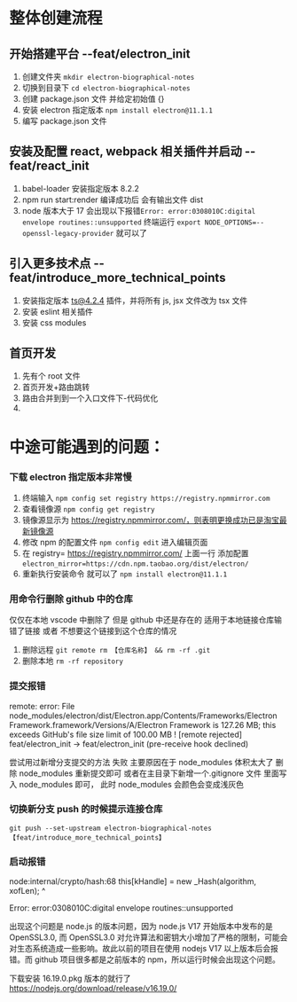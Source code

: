 # 整体创建流程

## 开始搭建平台 --feat/electron_init

1. 创建文件夹 `mkdir electron-biographical-notes`
2. 切换到目录下 `cd electron-biographical-notes`
3. 创建 package.json 文件 并给定初始值 {}
4. 安装 electron 指定版本 `npm install electron@11.1.1`
5. 编写 package.json 文件

## 安装及配置 react, webpack 相关插件并启动 --feat/react_init

1. babel-loader 安装指定版本 8.2.2
2. npm run start:render 编译成功后 会有输出文件 dist
3. node 版本大于 17 会出现以下报错`Error: error:0308010C:digital envelope routines::unsupported` 终端运行 `export NODE_OPTIONS=--openssl-legacy-provider` 就可以了

## 引入更多技术点 --feat/introduce_more_technical_points

1. 安装指定版本 ts@4.2.4 插件，并将所有 js, jsx 文件改为 tsx 文件
2. 安装 eslint 相关插件
3. 安装 css modules

## 首页开发

1. 先有个 root 文件
2. 首页开发+路由跳转
3. 路由合并到到一个入口文件下-代码优化
4.

# 中途可能遇到的问题：

### 下载 electron 指定版本非常慢

1. 终端输入 `npm config set registry https://registry.npmmirror.com`
2. 查看镜像源 `npm config get registry`
3. 镜像源显示为 https://registry.npmmirror.com/，则表明更换成功已是淘宝最新镜像源
4. 修改 npm 的配置文件 `npm config edit` 进入编辑页面
5. 在 registry= https://registry.npmmirror.com/ 上面一行 添加配置 `electron_mirror=https://cdn.npm.taobao.org/dist/electron/`
6. 重新执行安装命令 就可以了 `npm install electron@11.1.1`

### 用命令行删除 github 中的仓库

仅仅在本地 vscode 中删除了 但是 github 中还是存在的
适用于本地链接仓库输错了链接 或者 不想要这个链接到这个仓库的情况

1. 删除远程 `git remote rm 【仓库名称】 && rm -rf .git`
2. 删除本地 `rm -rf repository`

### 提交报错

remote: error: File node_modules/electron/dist/Electron.app/Contents/Frameworks/Electron Framework.framework/Versions/A/Electron Framework is 127.26 MB; this exceeds GitHub's file size limit of 100.00 MB
! [remote rejected] feat/electron_init -> feat/electron_init (pre-receive hook declined)

尝试用过新增分支提交的方法 失败
主要原因在于 node_modules 体积太大了
删除 node_modules 重新提交即可 或者在主目录下新增一个.gitignore 文件 里面写入 node_modules 即可， 此时 node_modules 会颜色会变成浅灰色

### 切换新分支 push 的时候提示连接仓库

`git push --set-upstream electron-biographical-notes 【feat/introduce_more_technical_points】`

### 启动报错

node:internal/crypto/hash:68
this[kHandle] = new \_Hash(algorithm, xofLen);
^

Error: error:0308010C:digital envelope routines::unsupported

出现这个问题是 node.js 的版本问题，因为 node.js V17 开始版本中发布的是 OpenSSL3.0, 而 OpenSSL3.0 对允许算法和密钥大小增加了严格的限制，可能会对生态系统造成一些影响。故此以前的项目在使用 nodejs V17 以上版本后会报错。而 github 项目很多都是之前版本的 npm，所以运行时候会出现这个问题。

下载安装 16.19.0.pkg 版本的就行了 https://nodejs.org/download/release/v16.19.0/
